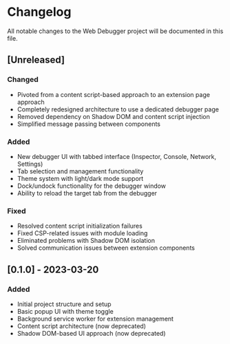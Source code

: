 # Changelog

All notable changes to the Web Debugger project will be documented in this file.

## [Unreleased]

### Changed

-   Pivoted from a content script-based approach to an extension page approach
-   Completely redesigned architecture to use a dedicated debugger page
-   Removed dependency on Shadow DOM and content script injection
-   Simplified message passing between components

### Added

-   New debugger UI with tabbed interface (Inspector, Console, Network, Settings)
-   Tab selection and management functionality
-   Theme system with light/dark mode support
-   Dock/undock functionality for the debugger window
-   Ability to reload the target tab from the debugger

### Fixed

-   Resolved content script initialization failures
-   Fixed CSP-related issues with module loading
-   Eliminated problems with Shadow DOM isolation
-   Solved communication issues between extension components

## [0.1.0] - 2023-03-20

### Added

-   Initial project structure and setup
-   Basic popup UI with theme toggle
-   Background service worker for extension management
-   Content script architecture (now deprecated)
-   Shadow DOM-based UI approach (now deprecated)

